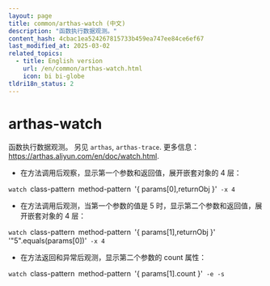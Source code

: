 ```yaml
---
layout: page
title: common/arthas-watch (中文)
description: "函数执行数据观测。"
content_hash: 4cbac1ea524267815733b459ea747ee84ce6ef67
last_modified_at: 2025-03-02
related_topics:
  - title: English version
    url: /en/common/arthas-watch.html
    icon: bi bi-globe
tldri18n_status: 2
---
```

# arthas-watch

函数执行数据观测。
另见 `arthas`, `arthas-trace`.
更多信息：<https://arthas.aliyun.com/en/doc/watch.html>.

- 在方法调用后观察，显示第一个参数和返回值，展开嵌套对象的 4 层：

`watch `<span class="tldr-var badge badge-pill bg-dark-lm bg-white-dm text-white-lm text-dark-dm font-weight-bold">class-pattern</span>` `<span class="tldr-var badge badge-pill bg-dark-lm bg-white-dm text-white-lm text-dark-dm font-weight-bold">method-pattern</span>` `<span class="tldr-var badge badge-pill bg-dark-lm bg-white-dm text-white-lm text-dark-dm font-weight-bold">'{ params[0],returnObj }'</span>` -x 4`

- 在方法调用后观测，当第一个参数的值是 5 时，显示第二个参数和返回值，展开嵌套对象的 4 层：

`watch `<span class="tldr-var badge badge-pill bg-dark-lm bg-white-dm text-white-lm text-dark-dm font-weight-bold">class-pattern</span>` `<span class="tldr-var badge badge-pill bg-dark-lm bg-white-dm text-white-lm text-dark-dm font-weight-bold">method-pattern</span>` `<span class="tldr-var badge badge-pill bg-dark-lm bg-white-dm text-white-lm text-dark-dm font-weight-bold">'{ params[1],returnObj }'</span>` `<span class="tldr-var badge badge-pill bg-dark-lm bg-white-dm text-white-lm text-dark-dm font-weight-bold">'"5".equals(params[0])'</span>` -x 4`

- 在方法返回和异常后观测，显示第二个参数的 count 属性：

`watch `<span class="tldr-var badge badge-pill bg-dark-lm bg-white-dm text-white-lm text-dark-dm font-weight-bold">class-pattern</span>` `<span class="tldr-var badge badge-pill bg-dark-lm bg-white-dm text-white-lm text-dark-dm font-weight-bold">method-pattern</span>` `<span class="tldr-var badge badge-pill bg-dark-lm bg-white-dm text-white-lm text-dark-dm font-weight-bold">'{ params[1].count }'</span>` -e -s`
